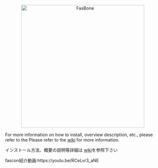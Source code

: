 <p align="center"><img src="https://d3fy1q62gxauop.cloudfront.net/media/images/bone-logo_2.png" width="400" alt="FasBone"></p>
<p>For more information on how to install, overview description, etc., please refer to the
Please refer to the <a href="https://github.com/segmentation4lt/fasbone/wiki/%E2%80%98FasBone%E2%80%99-Introduction-guide">wiki</a> for more information.</p>
<p>インストール方法、概要の説明等詳細は
<a href="https://github.com/segmentation4lt/fasbone/wiki/%E2%80%98FasBone%E2%80%99-Introduction-guide">wiki</a>を参照下さい</p>

<p>fascon紹介動画:https://youtu.be/RCeLvr3_aNE</p>



